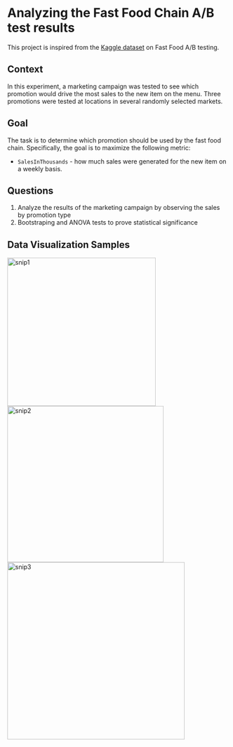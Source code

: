 # Analyzing the Fast Food Chain A/B test results
This project is inspired from the <a href="https://www.kaggle.com/datasets/chebotinaa/fast-food-marketing-campaign-ab-test">Kaggle dataset</a> on Fast Food A/B testing.

## Context
In this experiment, a marketing campaign was tested to see which promotion would drive the most sales to the new item on the menu. Three promotions were tested at locations in several randomly selected markets.

## Goal
The task is to determine which promotion should be used by the fast food chain. Specifically, the goal is to maximize the following metric:

<ul>
<li><code>SalesInThousands</code> - how much sales were generated for the new item on a weekly basis.</li>
</ul>

## Questions
<ol>
<li>Analyze the results of the marketing campaign by observing the sales by promotion type</li>
<li>Bootstraping and ANOVA tests to prove statistical significance</li>
</ol>

## Data Visualization Samples
<img width="338" alt="snip1" src="https://user-images.githubusercontent.com/101160575/179429371-dfbfd27d-09ef-49c8-9afe-e9a72dde26dc.png">
<img width="356" alt="snip2" src="https://user-images.githubusercontent.com/101160575/179429374-ee45b5e2-f2a0-4a58-9ab4-1c45629540d7.png">
<img width="404" alt="snip3" src="https://user-images.githubusercontent.com/101160575/179429377-86673321-31b0-48e5-8049-e853096f0343.png">
